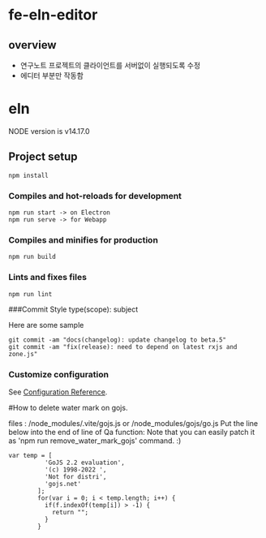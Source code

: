 # fe-eln-editor

## overview
- 연구노트 프로젝트의 클라이언트를 서버없이 실행되도록 수정
- 에디터 부분만 작동함

# eln

NODE version is v14.17.0

## Project setup

```
npm install
```

### Compiles and hot-reloads for development

```
npm run start -> on Electron
npm run serve -> for Webapp
```

### Compiles and minifies for production

```
npm run build
```

### Lints and fixes files

```
npm run lint
```

###Commit Style
type(scope): subject

Here are some sample

```
git commit -am "docs(changelog): update changelog to beta.5"
git commit -am "fix(release): need to depend on latest rxjs and zone.js"
```

### Customize configuration

See [Configuration Reference](https://cli.vuejs.org/config/).

#How to delete water mark on gojs.

files : /node_modules/.vite/gojs.js or /node_modules/gojs/go.js
Put the line below into the end of line of Qa function:
Note that you can easily patch it as 'npm run remove_water_mark_gojs' command. :)

```
var temp = [
          'GoJS 2.2 evaluation',
          '(c) 1998-2022 ',
          'Not for distri',
          'gojs.net'
        ];
        for(var i = 0; i < temp.length; i++) {
          if(f.indexOf(temp[i]) > -1) {
            return "";
          }
        }
```
